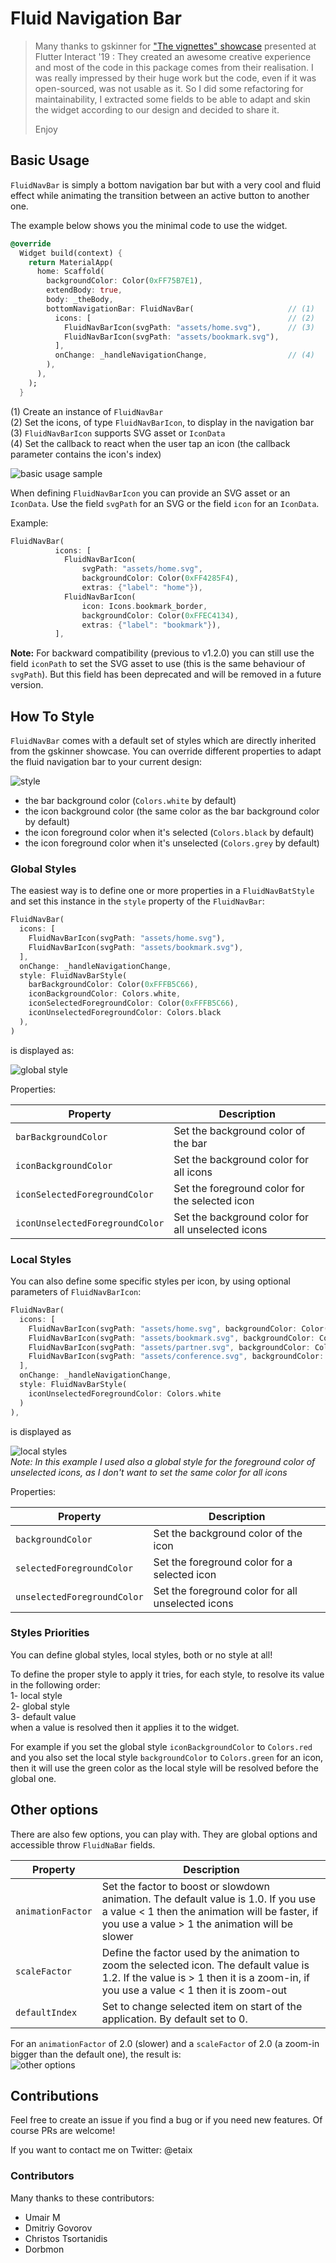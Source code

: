# Fluid Navigation Bar

  
>Many thanks to gskinner for ["The vignettes" showcase](https://flutter.gskinner.com/) presented at Flutter Interact '19 :
They created an awesome creative experience and most of the code in this package comes from
their realisation. I was really impressed by their huge work but the code, even if it was open-sourced,
was not usable as it. So I did some refactoring for maintainability, I extracted some
fields to be able to adapt and skin the widget according to our design and decided to share it.
>
>Enjoy

## Basic Usage

`FluidNavBar` is simply a bottom navigation bar but with a very cool and fluid effect while
animating the transition between an active button to another one.

The example below shows you the minimal code to use the widget.

```dart
@override
  Widget build(context) {
    return MaterialApp(
      home: Scaffold(
        backgroundColor: Color(0xFF75B7E1),
        extendBody: true,
        body: _theBody,
        bottomNavigationBar: FluidNavBar(                     // (1)
          icons: [                                            // (2)
            FluidNavBarIcon(svgPath: "assets/home.svg"),      // (3)
            FluidNavBarIcon(svgPath: "assets/bookmark.svg"),
          ],
          onChange: _handleNavigationChange,                  // (4)
        ),
      ),
    );
  }
```
(1) Create an instance of `FluidNavBar`  
(2) Set the icons, of type `FluidNavBarIcon`, to display in the navigation bar  
(3) `FluidNavBarIcon` supports SVG asset or `IconData`  
(4) Set the callback to react when the user tap an icon (the callback parameter contains the icon's index)   

![basic usage sample](./doc/basic-usage.gif)

When defining `FluidNavBarIcon` you can provide an SVG asset or an `IconData`. Use the field `svgPath` for an SVG or 
the field `icon` for an `IconData`.  

Example: 
```dart
FluidNavBar(
          icons: [
            FluidNavBarIcon(
                svgPath: "assets/home.svg",
                backgroundColor: Color(0xFF4285F4),
                extras: {"label": "home"}),
            FluidNavBarIcon(
                icon: Icons.bookmark_border,
                backgroundColor: Color(0xFFEC4134),
                extras: {"label": "bookmark"}),
          ],
``` 

**Note:** For backward compatibility (previous to v1.2.0) you can still use the field `iconPath` to set
the SVG asset to use (this is the same behaviour of `svgPath`). But this field has been deprecated and will
be removed in a future version.

## How To Style

`FluidNavBar` comes with a default set of styles which are directly inherited from the gskinner showcase.
You can override different properties to adapt the fluid navigation bar to your current design:

![style](./doc/styles.png)

  - the bar background color (`Colors.white` by default)  
  - the icon background color (the same color as the bar background color by default)  
  - the icon foreground color when it's selected (`Colors.black` by default)
  - the icon foreground color when it's unselected (`Colors.grey` by default)
  
### Global Styles

The easiest way is to define one or more properties in a `FluidNavBatStyle` and set this instance 
in the `style` property of the `FluidNavBar`:

```dart
FluidNavBar(
  icons: [
    FluidNavBarIcon(svgPath: "assets/home.svg"),
    FluidNavBarIcon(svgPath: "assets/bookmark.svg"),
  ],
  onChange: _handleNavigationChange,
  style: FluidNavBarStyle(
    barBackgroundColor: Color(0xFFFB5C66),
    iconBackgroundColor: Colors.white,
    iconSelectedForegroundColor: Color(0xFFFB5C66),
    iconUnselectedForegroundColor: Colors.black
  ),
)
``` 

is displayed as:

![global style](./doc/global-style.png)

Properties:  

| Property | Description |  
|-------|------|  
| `barBackgroundColor` | Set the background color of the bar |  
| `iconBackgroundColor` | Set the background color for all icons |  
| `iconSelectedForegroundColor` | Set the foreground color for the selected icon |  
| `iconUnselectedForegroundColor` | Set the background color for all unselected icons |  

### Local Styles

You can also define some specific styles per icon, by using optional parameters of `FluidNavBarIcon`:  

```dart
FluidNavBar(
  icons: [
    FluidNavBarIcon(svgPath: "assets/home.svg", backgroundColor: Color(0xFF4285F4)),
    FluidNavBarIcon(svgPath: "assets/bookmark.svg", backgroundColor: Color(0xFFEC4134)),
    FluidNavBarIcon(svgPath: "assets/partner.svg", backgroundColor: Color(0xFFFCBA02)),
    FluidNavBarIcon(svgPath: "assets/conference.svg", backgroundColor: Color(0xFF34A950)),
  ],
  onChange: _handleNavigationChange,
  style: FluidNavBarStyle(
    iconUnselectedForegroundColor: Colors.white
  )
),
```

is displayed as

![local styles](./doc/local-style.gif)  
_Note: In this example I used also a global style for the foreground color of unselected icons, as I don't want
to set the same color for all icons_

Properties:  

| Property | Description |  
|-------|------|  
| `backgroundColor` | Set the background color of the icon |  
| `selectedForegroundColor` | Set the foreground color for a selected icon |  
| `unselectedForegroundColor` | Set the foreground color for all unselected icons |  

### Styles Priorities

You can define global styles, local styles, both or no style at all!  

To define the proper style to apply it tries, for each style, to resolve its value in the following order:  
  1- local style  
  2- global style  
  3- default value  
when a value is resolved then it applies it to the widget.  

For example if you set the global style `iconBackgroundColor` to `Colors.red` and you also
set the local style `backgroundColor` to `Colors.green` for an icon, then it will use the green color
as the local style will be resolved before the global one.


## Other options

There are also few options, you can play with. They are global options and accessible throw `FluidNaBar` fields.

| Property | Description |  
|-------|------|  
| `animationFactor` | Set the factor to boost or slowdown animation. The default value is 1.0. If you use a value < 1 then the animation will be faster, if you use a value > 1 the animation will be slower |  
| `scaleFactor` | Define the factor used by the animation to zoom the selected icon. The default value is 1.2. If the value is > 1 then it is a zoom-in, if you use a value < 1 then it is zoom-out |  
| `defaultIndex` | Set to change selected item on start of the application. By default set to 0. |  


For an `animationFactor` of 2.0 (slower) and a `scaleFactor` of 2.0 (a zoom-in bigger than the default one), the result is:  
![other options](./doc/other-options.gif)


## Contributions

Feel free to create an issue if you find a bug or if you need new features. Of course PRs are welcome!  

If you want to contact me on Twitter: @etaix

### Contributors

Many thanks to these contributors:  
  - Umair M
  - Dmitriy Govorov
  - Christos Tsortanidis  
  - Dorbmon